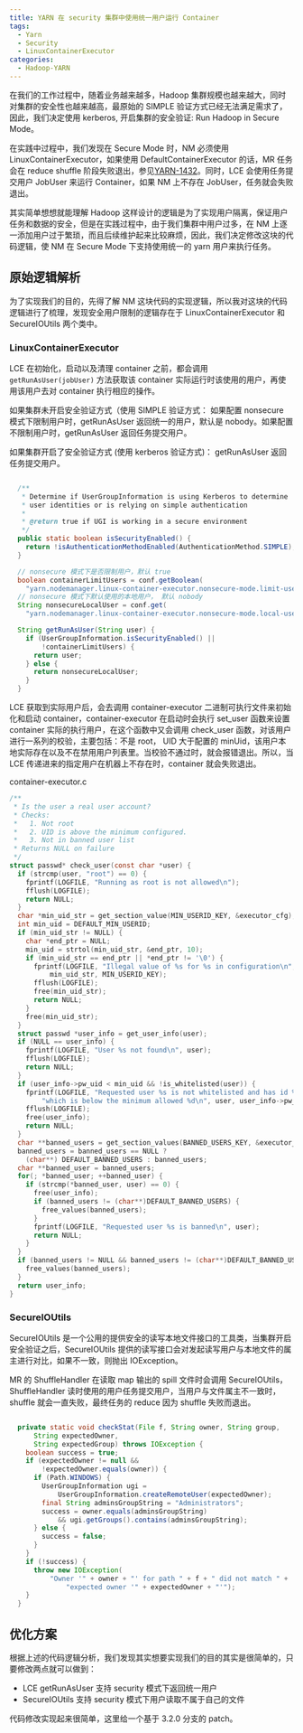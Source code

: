 ```yaml
---
title: YARN 在 security 集群中使用统一用户运行 Container
tags:
  - Yarn
  - Security
  - LinuxContainerExecutor
categories:
  - Hadoop-YARN
---
```


在我们的工作过程中，随着业务越来越多，Hadoop 集群规模也越来越大，同时对集群的安全性也越来越高，最原始的 SIMPLE 验证方式已经无法满足需求了，因此，我们决定使用 kerberos, 开启集群的安全验证: Run Hadoop in Secure Mode。

在实践中过程中，我们发现在 Secure Mode 时，NM 必须使用 LinuxContainerExecutor，如果使用 DefaultContainerExecutor 的话，MR 任务会在 reduce shuffle 阶段失败退出，参见[YARN-1432](https://issues.apache.org/jira/browse/YARN-1432)。同时，LCE 会使用任务提交用户 JobUser 来运行 Container，如果 NM 上不存在 JobUser，任务就会失败退出。 

其实简单想想就能理解 Hadoop 这样设计的逻辑是为了实现用户隔离，保证用户任务和数据的安全，但是在实践过程中，由于我们集群中用户过多，在 NM 上逐一添加用户过于繁琐，而且后续维护起来比较麻烦，因此，我们决定修改这块的代码逻辑，使 NM 在 Secure Mode 下支持使用统一的 yarn 用户来执行任务。


## 原始逻辑解析

为了实现我们的目的，先得了解 NM 这块代码的实现逻辑，所以我对这块的代码逻辑进行了梳理，发现安全用户限制的逻辑存在于 LinuxContainerExecutor 和 SecureIOUtils 两个类中。

### LinuxContainerExecutor 

LCE 在初始化，启动以及清理 container 之前，都会调用 `getRunAsUser(jobUser)` 方法获取该 container 实际运行时该使用的用户，再使用该用户去对 container 执行相应的操作。

如果集群未开启安全验证方式（使用 SIMPLE 验证方式： 如果配置 nonsecure 模式下限制用户时，getRunAsUser 返回统一的用户，默认是 nobody。如果配置不限制用户时，getRunAsUser 返回任务提交用户。

如果集群开启了安全验证方式 (使用 kerberos 验证方式)： getRunAsUser 返回任务提交用户。


```java

  /**
   * Determine if UserGroupInformation is using Kerberos to determine
   * user identities or is relying on simple authentication
   * 
   * @return true if UGI is working in a secure environment
   */
  public static boolean isSecurityEnabled() {
    return !isAuthenticationMethodEnabled(AuthenticationMethod.SIMPLE);
  }

  // nonsecure 模式下是否限制用户，默认 true
  boolean containerLimitUsers = conf.getBoolean(
    "yarn.nodemanager.linux-container-executor.nonsecure-mode.limit-users", true);
  // nonsecure 模式下默认使用的本地用户， 默认 nobody
  String nonsecureLocalUser = conf.get(
    "yarn.nodemanager.linux-container-executor.nonsecure-mode.local-user" ,"nobody");

  String getRunAsUser(String user) {
    if (UserGroupInformation.isSecurityEnabled() ||
        !containerLimitUsers) {
      return user;
    } else {
      return nonsecureLocalUser;
    }
  }
```

LCE 获取到实际用户后，会去调用 container-executor 二进制可执行文件来初始化和启动 container，container-executor 在启动时会执行 set_user 函数来设置 container 实际的执行用户，在这个函数中又会调用 check_user 函数，对该用户进行一系列的校验，主要包括：不是 root， UID 大于配置的 minUid，该用户本地实际存在以及不在禁用用户列表里。当校验不通过时，就会报错退出。所以，当 LCE 传递进来的指定用户在机器上不存在时，container 就会失败退出。


container-executor.c
```c
/**
 * Is the user a real user account?
 * Checks:
 *   1. Not root
 *   2. UID is above the minimum configured.
 *   3. Not in banned user list
 * Returns NULL on failure
 */
struct passwd* check_user(const char *user) {
  if (strcmp(user, "root") == 0) {
    fprintf(LOGFILE, "Running as root is not allowed\n");
    fflush(LOGFILE);
    return NULL;
  }
  char *min_uid_str = get_section_value(MIN_USERID_KEY, &executor_cfg);
  int min_uid = DEFAULT_MIN_USERID;
  if (min_uid_str != NULL) {
    char *end_ptr = NULL;
    min_uid = strtol(min_uid_str, &end_ptr, 10);
    if (min_uid_str == end_ptr || *end_ptr != '\0') {
      fprintf(LOGFILE, "Illegal value of %s for %s in configuration\n",
	      min_uid_str, MIN_USERID_KEY);
      fflush(LOGFILE);
      free(min_uid_str);
      return NULL;
    }
    free(min_uid_str);
  }
  struct passwd *user_info = get_user_info(user);
  if (NULL == user_info) {
    fprintf(LOGFILE, "User %s not found\n", user);
    fflush(LOGFILE);
    return NULL;
  }
  if (user_info->pw_uid < min_uid && !is_whitelisted(user)) {
    fprintf(LOGFILE, "Requested user %s is not whitelisted and has id %d,"
	    "which is below the minimum allowed %d\n", user, user_info->pw_uid, min_uid);
    fflush(LOGFILE);
    free(user_info);
    return NULL;
  }
  char **banned_users = get_section_values(BANNED_USERS_KEY, &executor_cfg);
  banned_users = banned_users == NULL ?
    (char**) DEFAULT_BANNED_USERS : banned_users;
  char **banned_user = banned_users;
  for(; *banned_user; ++banned_user) {
    if (strcmp(*banned_user, user) == 0) {
      free(user_info);
      if (banned_users != (char**)DEFAULT_BANNED_USERS) {
        free_values(banned_users);
      }
      fprintf(LOGFILE, "Requested user %s is banned\n", user);
      return NULL;
    }
  }
  if (banned_users != NULL && banned_users != (char**)DEFAULT_BANNED_USERS) {
    free_values(banned_users);
  }
  return user_info;
}
```

### SecureIOUtils

SecureIOUtils 是一个公用的提供安全的读写本地文件接口的工具类，当集群开启安全验证之后，SecureIOUtils 提供的读写接口会对发起读写用户与本地文件的属主进行对比，如果不一致，则抛出 IOException。

MR 的 ShuffleHandler 在读取 map 输出的 spill 文件时会调用 SecureIOUtils，ShuffleHandler 读时使用的用户任务提交用户，当用户与文件属主不一致时，shuffle 就会一直失败，最终任务的 reduce 因为 shuffle 失败而退出。

```java

  private static void checkStat(File f, String owner, String group, 
      String expectedOwner, 
      String expectedGroup) throws IOException {
    boolean success = true;
    if (expectedOwner != null &&
        !expectedOwner.equals(owner)) {
      if (Path.WINDOWS) {
        UserGroupInformation ugi =
            UserGroupInformation.createRemoteUser(expectedOwner);
        final String adminsGroupString = "Administrators";
        success = owner.equals(adminsGroupString)
            && ugi.getGroups().contains(adminsGroupString);
      } else {
        success = false;
      }
    }
    if (!success) {
      throw new IOException(
          "Owner '" + owner + "' for path " + f + " did not match " +
              "expected owner '" + expectedOwner + "'");
    }
  }

```

## 优化方案

根据上述的代码逻辑分析，我们发现其实想要实现我们的目的其实是很简单的，只要修改两点就可以做到：

- LCE getRunAsUser 支持 security 模式下返回统一用户
- SecureIOUtils 支持 security 模式下用户读取不属于自己的文件

代码修改实现起来很简单，这里给一个基于 3.2.0 分支的 patch。